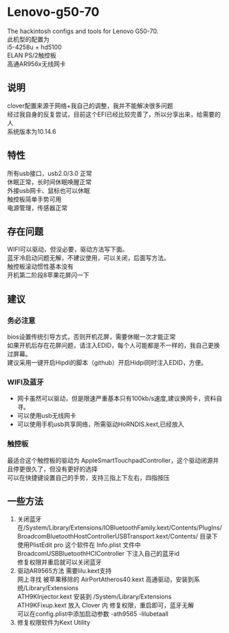 # Lenovo-g50-70
The hackintosh configs and tools for Lenovo G50-70.  
此机型的配置为  
i5-4258u + hd5100  
ELAN PS/2触控板  
高通AR956x无线网卡  
## 说明
clover配置来源于网络+我自己的调整，我并不能解决很多问题  
经过我自身的反复尝试，目前这个EFI已经比较完善了，所以分享出来，给需要的人  
系统版本为10.14.6  
## 特性
所有usb接口，usb2.0/3.0 正常  
休眠正常，长时间休眠唤醒正常  
外接usb网卡、鼠标也可以休眠  
触控板简单手势可用  
电源管理，传感器正常  
## 存在问题
WIFI可以驱动，但没必要，驱动方法写下面。  
蓝牙冷启动问题无解，不建议使用，可以关闭，后面写方法。  
触控板滚动惯性基本没有  
开机第二阶段8苹果花屏闪一下  
## 建议
### 务必注意
bios设置传统引导方式，否则开机花屏，需要休眠一次才能正常  
如果开机后存在花屏问题，请注入EDID，每个人可能都是不一样的，我自己更换过屏幕。  
建议采用一键开启Hipdi的脚本（github）开启Hidpi同时注入EDID，方便。  
### WIFI及蓝牙
* 网卡虽然可以驱动，但是限速严重基本只有100kb/s速度,建议换网卡，资料自寻。  
* 可以使用usb无线网卡  
* 可以使用手机usb共享网络，所需驱动HoRNDIS.kext,已经放入  
### 触控板
最适合这个触控板的驱动为 AppleSmartTouchpadController，这个驱动闭源并且停更很久了，但没有更好的选择  
可以在快捷键设置自己的手势，支持三指上下左右，四指按压  
## 一些方法
1. 关闭蓝牙 在/System/Library/Extensions/IOBluetoothFamily.kext/Contents/PlugIns/BroadcomBluetoothHostControllerUSBTransport.kext/Contents/
目录下  
使用PlistEdit pro 这个软件在 Info.plist 文件中 BroadcomUSBBluetoothHCIController 下注入自己的蓝牙id  
修复权限并重启就可以关闭蓝牙  
2. 驱动AR9565方法
需要lilu.kext支持  
网上寻找 被苹果移除的 AirPortAtheros40.kext 高通驱动，安装到系统/Library/Extensions  
ATH9KInjector.kext 安装到 /System/Library/Extensions  
ATH9KFixup.kext 放入 Clover 内 修复权限，重启即可，蓝牙无解  
可以在config.plist中添加启动参数 -ath9565 -lilubetaall  
3. 修复权限软件为Kext Utility  

